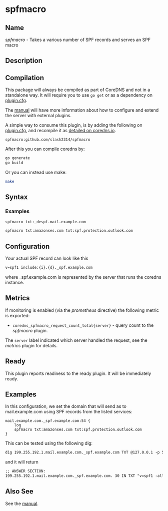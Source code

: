 # spfmacro

## Name

*spfmacro* - Takes a various number of SPF records and serves an SPF macro

## Description


## Compilation

This package will always be compiled as part of CoreDNS and not in a standalone way. It will require you to use `go get` or as a dependency on [plugin.cfg](https://github.com/coredns/coredns/blob/master/plugin.cfg).

The [manual](https://coredns.io/manual/toc/#what-is-coredns) will have more information about how to configure and extend the server with external plugins.

A simple way to consume this plugin, is by adding the following on [plugin.cfg](https://github.com/coredns/coredns/blob/master/plugin.cfg), and recompile it as [detailed on coredns.io](https://coredns.io/2017/07/25/compile-time-enabling-or-disabling-plugins/#build-with-compile-time-configuration-file).

~~~
spfmacro:github.com/slash2314/spfmacro
~~~


After this you can compile coredns by:

``` sh
go generate
go build
```

Or you can instead use make:

``` sh
make
```

## Syntax
### Examples
~~~ txt
spfmacro txt:_despf.mail.example.com
~~~
~~~ txt
spfmacro txt:amazonses.com txt:spf.protection.outlook.com
~~~
## Configuration
Your actual SPF record can look like this
~~~ txt
v=spf1 include:{i}.{d}._spf.example.com
~~~
where _spf.example.com is represented by the server that runs the coredns instance.

## Metrics

If monitoring is enabled (via the *prometheus* directive) the following metric is exported:

* `coredns_spfmacro_request_count_total{server}` - query count to the *spfmacro* plugin.

The `server` label indicated which server handled the request, see the *metrics* plugin for details.

## Ready

This plugin reports readiness to the ready plugin. It will be immediately ready.

## Examples

In this configuration, we set the domain that will send as to mail.example.com using SPF records from the listed services:
~~~ corefile
mail.example.com._spf.example.com:54 {
    log
    spfmacro txt:amazonses.com txt:spf.protection.outlook.com
}
~~~

This can be tested using the following dig:
~~~ txt
dig 199.255.192.1.mail.example.com._spf.example.com TXT @127.0.0.1 -p 54
~~~
and it will return
~~~ txt
;; ANSWER SECTION:
199.255.192.1.mail.example.com._spf.example.com. 30 IN TXT "v=spf1 -all"
~~~
## Also See
See the [manual](https://coredns.io/manual).
